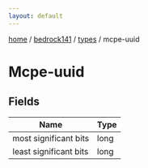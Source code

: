 ```yaml
---
layout: default
---
```


[home](/)  /  [bedrock141](/protocol/bedrock141)  /  [types](/protocol/bedrock141/types)  /  mcpe-uuid

# Mcpe-uuid

## Fields

Name | Type
---|---
most significant bits | long
least significant bits | long

